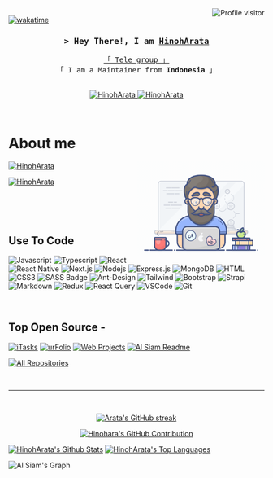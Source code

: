 <!--
<h2 align="center">
  Welcome to HinohArata!
  <img src="https://media.giphy.com/media/hvRJCLFzcasrR4ia7z/giphy.gif" width="28">
</h2>
-->

<!--
<p align="center">
  <a href="https://github.com/HinohArata"><img src="https://readme-typing-svg.herokuapp.com/?lines=Self%20Taught%20Programmer;Front%20End%20Developer;1.5%2B%20years%20of%20coding%20experience;Always%20learning%20new%20things&center=true&width=380&height=45"></a>
</p>

 -->

<a href="https://komarev.com/ghpvc/?username=HinohArata">
  <img align="right" src="https://komarev.com/ghpvc/?username=HinohArata&label=Visitors&color=0e75b6&style=flat" alt="Profile visitor" />
</a>


[![wakatime](https://wakatime.com/badge/user/eebb3dd8-d9b2-40de-9b88-6fd6cac99dbc.svg)](https://wakatime.com/@eebb3dd8-d9b2-40de-9b88-6fd6cac99dbc)

<!-- Intro  -->
<h3 align="center">
        <samp>&gt; Hey There!, I am
                <b><a target="_blank" href="https://t.me/HinohArata">HinohArata</a></b>
        </samp>
</h3>


<p align="center"> 
  <samp>
    <a href="https://t.me/ArataStuffs">「 Tele group 」</a>
    <br>
    「 I am a Maintainer from <b>Indonesia</b> 」
    <br>
    <br>
  </samp>
</p>

<p align="center">
 <a href="https://instagram.com/_myvinz" target="_blank">
  <img src="https://img.shields.io/badge/Instagram-fe4164?style=for-the-badge&logo=instagram&logoColor=white" alt="HinohArata" />
 </a> 
 <a href="https://facebook.com/alfin.ashta" target="_blank">
  <img src="https://img.shields.io/badge/Facebook-20BEFF?&style=for-the-badge&logo=facebook&logoColor=white" alt="HinohArata"  />
  </a> 
</p>
<br />

<!-- About Section -->
 # About me
 <img align="right" width="250" src="/assets/programmer.gif" alt="Coding gif" />



 
 <p align="left">
  <a href="https://instagram.com/_myvinz" target="_blank">
   <img src="https://img.shields.io/badge/Instagram-fe4164?style=for-the-badge&logo=instagram&logoColor=white" alt="HinohArata" />
  </a>
 </p>
 <p align="left">
  <a href="https://facebook.com/alfin.ashta" target="_blank">
    <img src="https://img.shields.io/badge/Facebook-20BEFF?&style=for-the-badge&logo=facebook&logoColor=white" alt="HinohArata"  />
  </a>
 </p>
  





</p>

<br/>
<br/>
<br/>

## Use To Code

![Javascript](https://img.shields.io/badge/Javascript-F0DB4F?style=for-the-badge&labelColor=black&logo=javascript&logoColor=F0DB4F)
![Typescript](https://img.shields.io/badge/Typescript-007acc?style=for-the-badge&labelColor=black&logo=typescript&logoColor=007acc)
![React](https://img.shields.io/badge/-React-61DBFB?style=for-the-badge&labelColor=black&logo=react&logoColor=61DBFB)
![React Native](https://img.shields.io/badge/React_Native-20232A?style=for-the-badge&logo=react&logoColor=61DAFB)
![Next.js](https://img.shields.io/badge/next.js-000000?style=for-the-badge&logo=nextdotjs&logoColor=white)
![Nodejs](https://img.shields.io/badge/Nodejs-3C873A?style=for-the-badge&labelColor=black&logo=node.js&logoColor=3C873A)
![Express.js](https://img.shields.io/badge/Express.js-000000?style=for-the-badge&logo=express&logoColor=white)
![MongoDB](https://img.shields.io/badge/MongoDB-4EA94B?style=for-the-badge&logo=mongodb&logoColor=white)
![HTML](https://img.shields.io/badge/HTML5-E34F26?style=for-the-badge&logo=html5&logoColor=white)
![CSS3](https://img.shields.io/badge/CSS3-1572B6?style=for-the-badge&logo=css3&logoColor=white)
![SASS Badge](https://img.shields.io/badge/Sass-CC6699?style=for-the-badge&logo=sass&logoColor=white)
![Ant-Design](https://img.shields.io/badge/AntDesign-0170FE?style=for-the-badge&logo=antdesign&logoColor=white)
![Tailwind](https://img.shields.io/badge/Tailwind_CSS-092749?style=for-the-badge&logo=tailwindcss&logoColor=06B6D4&labelColor=000000)
![Bootstrap](https://img.shields.io/badge/Bootstrap-563D7C?style=for-the-badge&logo=bootstrap&logoColor=white)
![Strapi](https://img.shields.io/badge/strapi-2E7EEA?style=for-the-badge&logo=strapi&logoColor=white)
![Markdown](https://img.shields.io/badge/Markdown-000000?style=for-the-badge&logo=markdown&logoColor=white)
![Redux](https://img.shields.io/badge/Redux-593D88?style=for-the-badge&logo=redux&logoColor=white)
![React Query](https://img.shields.io/badge/-React_Query-FF4154?style=for-the-badge&logo=react%20query&logoColor=white)
![VSCode](https://img.shields.io/badge/Visual_Studio-0078d7?style=for-the-badge&logo=visual%20studio&logoColor=white)
![Git](https://img.shields.io/badge/Git-F05032?style=for-the-badge&logo=git&logoColor=white)

<br/>

## Top Open Source -
[![iTasks](https://github-readme-stats.vercel.app/api/pin/?username=HinohArata&repo=itasks&border_color=7F3FBF&bg_color=0D1117&title_color=C9D1D9&text_color=8B949E&icon_color=7F3FBF)](https://github.com/alsiam/itasks)
[![urFolio](https://github-readme-stats.vercel.app/api/pin/?username=HinohArata&repo=urfolio&border_color=7F3FBF&bg_color=0D1117&title_color=C9D1D9&text_color=8B949E&icon_color=7F3FBF)](https://github.com/alsiam/urfolio)
[![Web Projects](https://github-readme-stats.vercel.app/api/pin/?username=HinohArata&repo=web-projects&border_color=7F3FBF&bg_color=0D1117&title_color=C9D1D9&text_color=8B949E&icon_color=7F3FBF)](https://github.com/alsiam/web-projects)
[![Al Siam Readme](https://github-readme-stats.vercel.app/api/pin/?username=HinohArata&repo=alsiam&border_color=7F3FBF&bg_color=0D1117&title_color=C9D1D9&text_color=8B949E&icon_color=7F3FBF)](https://github.com/alsiam/alsiam)

<p align="left">
  <a href="https://github.com/HinohArata?tab=repositories" target="_blank"><img alt="All Repositories" title="All Repositories" src="https://img.shields.io/badge/-All%20Repos-2962FF?style=for-the-badge&logo=koding&logoColor=white"/></a>
</p>

<br/>
<hr/>
<br/>

<p align="center">
  <a href="https://github.com/HinohArata">
    <img src="https://github-readme-streak-stats.herokuapp.com/?user=HinohArata&theme=radical&border=7F3FBF&background=0D1117" alt="Arata's GitHub streak"/>
  </a>
</p>

<p align="center">
  <a href="https://github.com/HinohArata">
    <img src="https://github-profile-summary-cards.vercel.app/api/cards/profile-details?username=HinohArata&theme=radical" alt="Hinohara's GitHub Contribution"/>
  </a>
</p>

<a> 
    <a href="https://github.com/HinohArata"><img alt="HinohArata's Github Stats" src="https://denvercoder1-github-readme-stats.vercel.app/api?username=HinohArata&show_icons=true&count_private=true&theme=react&border_color=7F3FBF&bg_color=0D1117&title_color=F85D7F&icon_color=F8D866" height="192px" width="49.5%"/></a>
  <a href="https://github.com/HinohArata"><img alt="HinohArata's Top Languages" src="https://denvercoder1-github-readme-stats.vercel.app/api/top-langs/?username=HinohArata&langs_count=8&layout=compact&theme=react&border_color=7F3FBF&bg_color=0D1117&title_color=F85D7F&icon_color=F8D866" height="192px" width="49.5%"/></a>
  <br/>
</a>


![Al Siam's Graph](https://github-readme-activity-graph.vercel.app/graph?username=HinohArata&custom_title=Hinoh%20Arata's%20GitHub%20Activity%20Graph&bg_color=0D1117&color=7F3FBF&line=7F3FBF&point=7F3FBF&area_color=FFFFFF&title_color=FFFFFF&area=true)

